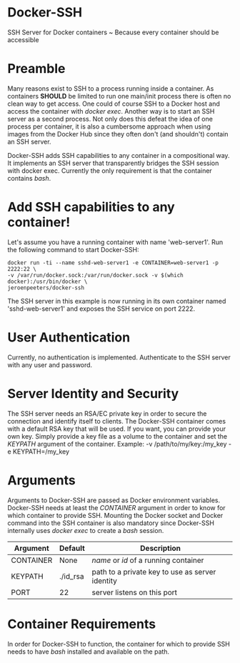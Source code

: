 # Docker-SSH
SSH Server for Docker containers  ~ Because every container should be accessible

# Preamble
Many reasons exist to SSH to a process running inside a container. As containers **SHOULD** be limited to run 
one main/init process there is often no clean way to get access. One could of course SSH to a Docker host and 
access the container with *docker exec*. Another way is to start an SSH server as a second process. Not only does
this defeat the idea of one process per container, it is also a cumbersome approach when using images from the Docker Hub since they often don't (and shouldn't) contain an SSH server. 

Docker-SSH adds SSH capabilities to any container in a compositional way. It implements an SSH server that transparently
bridges the SSH session with docker exec. Currently the only requirement is that the container contains *bash*.

# Add SSH capabilities to any container!
Let's assume you have a running container with name 'web-server1'. Run the following command to start Docker-SSH:

    docker run -ti --name sshd-web-server1 -e CONTAINER=web-server1 -p 2222:22 \
    -v /var/run/docker.sock:/var/run/docker.sock -v $(which docker):/usr/bin/docker \
    jeroenpeeters/docker-ssh
    
The SSH server in this example is now running in its own container named 'sshd-web-server1' and exposes the SSH 
service on port 2222.

# User Authentication
Currently, no authentication is implemented. Authenticate to the SSH server with any user and password.

# Server Identity and Security
The SSH server needs an RSA/EC private key in order to secure the connection and identify itself to clients.
The Docker-SSH container comes with a default RSA key that will be used. If you want, you can provide your own
key. Simply provide a key file as a volume to the container and set the *KEYPATH* argument of the container.
Example: -v /path/to/my/key:/my_key -e KEYPATH=/my_key

# Arguments
Arguments to Docker-SSH are passed as Docker environment variables. Docker-SSH needs at least the *CONTAINER* 
argument in order to know for which container to provide SSH. Mounting the Docker socket and Docker command into
the SSH container is also mandatory since Docker-SSH internally uses *docker exec* to create a *bash* session.

Argument  | Default  | Description
----------|----------|------------------------------------------------------
CONTAINER | None     | *name* or *id* of a running container
KEYPATH   | ./id_rsa | path to a private key to use as server identity
PORT      | 22       | server listens on this port

# Container Requirements
In order for Docker-SSH to function, the container for which to provide SSH needs to have *bash* installed and available on the path.

